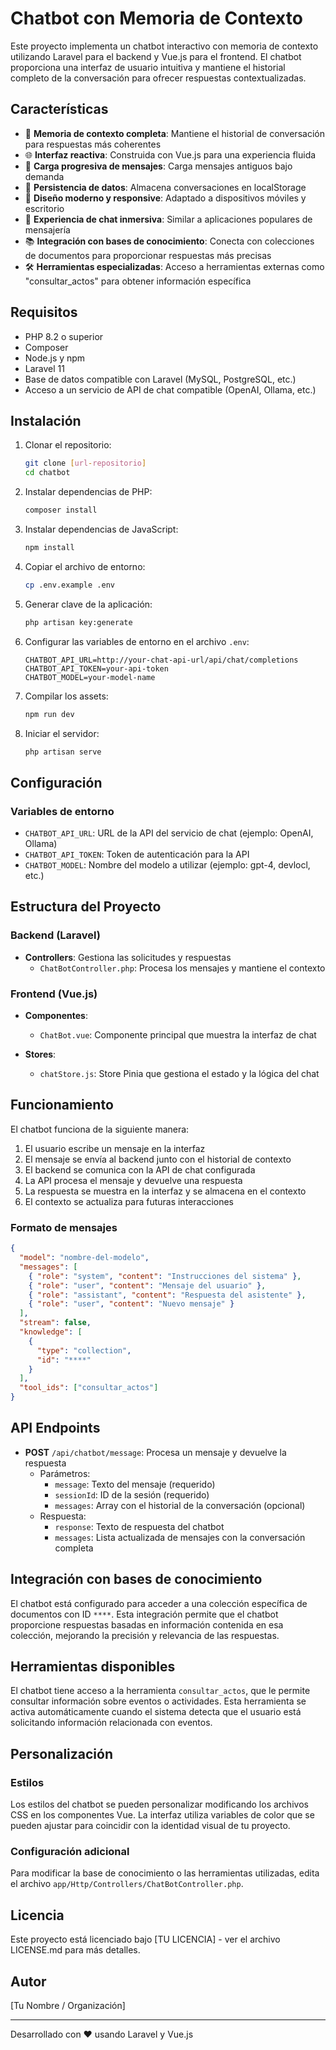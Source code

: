# Chatbot con Memoria de Contexto

Este proyecto implementa un chatbot interactivo con memoria de contexto utilizando Laravel para el backend y Vue.js para el frontend. El chatbot proporciona una interfaz de usuario intuitiva y mantiene el historial completo de la conversación para ofrecer respuestas contextualizadas.

## Características

- 🧠 **Memoria de contexto completa**: Mantiene el historial de conversación para respuestas más coherentes
- 🌐 **Interfaz reactiva**: Construida con Vue.js para una experiencia fluida
- 🔄 **Carga progresiva de mensajes**: Carga mensajes antiguos bajo demanda
- 💾 **Persistencia de datos**: Almacena conversaciones en localStorage
- 🎨 **Diseño moderno y responsive**: Adaptado a dispositivos móviles y escritorio
- 📱 **Experiencia de chat inmersiva**: Similar a aplicaciones populares de mensajería
- 📚 **Integración con bases de conocimiento**: Conecta con colecciones de documentos para proporcionar respuestas más precisas
- 🛠️ **Herramientas especializadas**: Acceso a herramientas externas como "consultar_actos" para obtener información específica

## Requisitos

- PHP 8.2 o superior
- Composer
- Node.js y npm
- Laravel 11
- Base de datos compatible con Laravel (MySQL, PostgreSQL, etc.)
- Acceso a un servicio de API de chat compatible (OpenAI, Ollama, etc.)

## Instalación

1. Clonar el repositorio:
   ```bash
   git clone [url-repositorio]
   cd chatbot
   ```

2. Instalar dependencias de PHP:
   ```bash
   composer install
   ```

3. Instalar dependencias de JavaScript:
   ```bash
   npm install
   ```

4. Copiar el archivo de entorno:
   ```bash
   cp .env.example .env
   ```

5. Generar clave de la aplicación:
   ```bash
   php artisan key:generate
   ```

6. Configurar las variables de entorno en el archivo `.env`:
   ```
   CHATBOT_API_URL=http://your-chat-api-url/api/chat/completions
   CHATBOT_API_TOKEN=your-api-token
   CHATBOT_MODEL=your-model-name
   ```

7. Compilar los assets:
   ```bash
   npm run dev
   ```

8. Iniciar el servidor:
   ```bash
   php artisan serve
   ```

## Configuración

### Variables de entorno

- `CHATBOT_API_URL`: URL de la API del servicio de chat (ejemplo: OpenAI, Ollama)
- `CHATBOT_API_TOKEN`: Token de autenticación para la API
- `CHATBOT_MODEL`: Nombre del modelo a utilizar (ejemplo: gpt-4, devlocl, etc.)

## Estructura del Proyecto

### Backend (Laravel)

- **Controllers**: Gestiona las solicitudes y respuestas
  - `ChatBotController.php`: Procesa los mensajes y mantiene el contexto

### Frontend (Vue.js)

- **Componentes**: 
  - `ChatBot.vue`: Componente principal que muestra la interfaz de chat
  
- **Stores**:
  - `chatStore.js`: Store Pinia que gestiona el estado y la lógica del chat

## Funcionamiento

El chatbot funciona de la siguiente manera:

1. El usuario escribe un mensaje en la interfaz
2. El mensaje se envía al backend junto con el historial de contexto
3. El backend se comunica con la API de chat configurada
4. La API procesa el mensaje y devuelve una respuesta
5. La respuesta se muestra en la interfaz y se almacena en el contexto
6. El contexto se actualiza para futuras interacciones

### Formato de mensajes

```json
{
  "model": "nombre-del-modelo",
  "messages": [
    { "role": "system", "content": "Instrucciones del sistema" },
    { "role": "user", "content": "Mensaje del usuario" },
    { "role": "assistant", "content": "Respuesta del asistente" },
    { "role": "user", "content": "Nuevo mensaje" }
  ],
  "stream": false,
  "knowledge": [
    {
      "type": "collection",
      "id": "****"
    }
  ],
  "tool_ids": ["consultar_actos"]
}
```

## API Endpoints

- **POST** `/api/chatbot/message`: Procesa un mensaje y devuelve la respuesta
  - Parámetros:
    - `message`: Texto del mensaje (requerido)
    - `sessionId`: ID de la sesión (requerido)
    - `messages`: Array con el historial de la conversación (opcional)
  - Respuesta:
    - `response`: Texto de respuesta del chatbot
    - `messages`: Lista actualizada de mensajes con la conversación completa

## Integración con bases de conocimiento

El chatbot está configurado para acceder a una colección específica de documentos con ID `****`. Esta integración permite que el chatbot proporcione respuestas basadas en información contenida en esa colección, mejorando la precisión y relevancia de las respuestas.

## Herramientas disponibles

El chatbot tiene acceso a la herramienta `consultar_actos`, que le permite consultar información sobre eventos o actividades. Esta herramienta se activa automáticamente cuando el sistema detecta que el usuario está solicitando información relacionada con eventos.

## Personalización

### Estilos

Los estilos del chatbot se pueden personalizar modificando los archivos CSS en los componentes Vue. La interfaz utiliza variables de color que se pueden ajustar para coincidir con la identidad visual de tu proyecto.

### Configuración adicional

Para modificar la base de conocimiento o las herramientas utilizadas, edita el archivo `app/Http/Controllers/ChatBotController.php`.

## Licencia

Este proyecto está licenciado bajo [TU LICENCIA] - ver el archivo LICENSE.md para más detalles.

## Autor

[Tu Nombre / Organización]

---

Desarrollado con ❤️ usando Laravel y Vue.js
